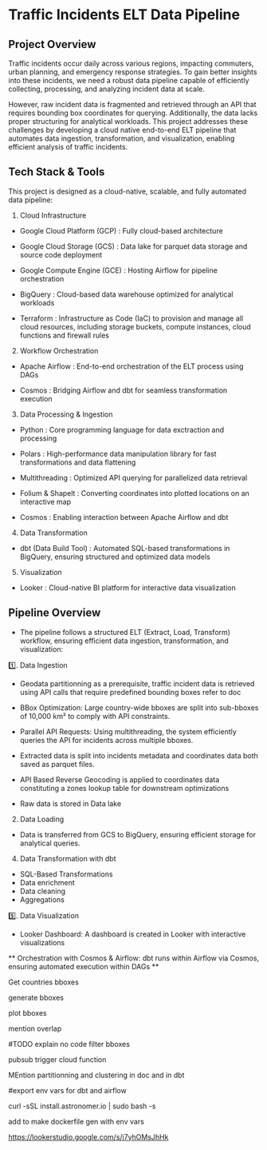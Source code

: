 # Traffic Incidents ELT Data Pipeline

## Project Overview

Traffic incidents occur daily across various regions, impacting commuters, urban planning, and emergency response strategies. To gain better insights into these incidents, we need a robust data pipeline capable of efficiently collecting, processing, and analyzing incident data at scale.

However, raw incident data is fragmented and retrieved through an API that requires bounding box coordinates for querying. Additionally, the data lacks proper structuring for analytical workloads. This project addresses these challenges by developing a cloud native end-to-end ELT pipeline that automates data ingestion, transformation, and visualization, enabling efficient analysis of traffic incidents.

## Tech Stack & Tools

This project is designed as a cloud-native, scalable, and fully automated data pipeline:

1. Cloud Infrastructure

- Google Cloud Platform (GCP) : Fully cloud-based architecture

- Google Cloud Storage (GCS) : Data lake for parquet data storage and source code deployment

- Google Compute Engine (GCE) : Hosting Airflow for pipeline orchestration

- BigQuery : Cloud-based data warehouse optimized for analytical workloads

- Terraform : Infrastructure as Code (IaC) to provision and manage all cloud resources, including storage buckets, compute instances, cloud functions and firewall rules

2. Workflow Orchestration

- Apache Airflow : End-to-end orchestration of the ELT process using DAGs

- Cosmos : Bridging Airflow and dbt for seamless transformation execution

3. Data Processing & Ingestion

- Python : Core programming language for data exctraction and processing

- Polars : High-performance data manipulation library for fast transformations and data flattening 

- Multithreading : Optimized API querying for parallelized data retrieval

- Folium & Shapelt : Converting coordinates into plotted locations on an interactive map

- Cosmos : Enabling interaction between Apache Airflow and dbt

4. Data Transformation 

- dbt (Data Build Tool) : Automated SQL-based transformations in BigQuery, ensuring structured and optimized data models

5. Visualization

- Looker : Cloud-native BI platform for interactive data visualization

## Pipeline Overview

- The pipeline follows a structured ELT (Extract, Load, Transform) workflow, ensuring efficient data ingestion, transformation, and visualization:

1️⃣. Data Ingestion

- Geodata partitionning as a prerequisite, traffic incident data is retrieved using API calls that require predefined bounding boxes refer to doc

- BBox Optimization: Large country-wide bboxes are split into sub-bboxes of 10,000 km² to comply with API constraints.

- Parallel API Requests: Using multithreading, the system efficiently queries the API for incidents across multiple bboxes.

- Extracted data is split into incidents metadata and coordinates data both saved as parquet files.

- API Based Reverse Geocoding is applied to coordinates data constituting a zones lookup table for downstream optimizations

- Raw data is stored in Data lake

2. Data Loading

- Data is transferred from GCS to BigQuery, ensuring efficient storage for analytical queries.

4. Data Transformation with dbt

- SQL-Based Transformations
- Data enrichment
- Data cleaning
- Aggregations

5️⃣. Data Visualization

- Looker Dashboard: A dashboard is created in Looker with interactive visualizations

** Orchestration with Cosmos & Airflow: dbt runs within Airflow via Cosmos, ensuring automated execution within DAGs **


Get countries bboxes

generate bboxes

plot bboxes

mention overlap

#TODO explain no code
filter bboxes 

pubsub trigger cloud function


MEntion partitionning and clustering in doc and in dbt

#export env vars for dbt and airflow

curl -sSL install.astronomer.io | sudo bash -s

add to make dockerfile gen with env vars

https://lookerstudio.google.com/s/j7yhOMsJhHk
